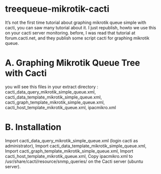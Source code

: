 # treequeue-mikrotik-cacti
It’s not the first time tutorial about graphing mikrotik queue simple with cacti, you can saw many tutorial about it.  I just republish, howto we use this on your cacti server monitoring. before, I was read that tutorial at forum.cacti.net, and they publish some script cacti for graphing mikrotik queue.

# A. Graphing Mikrotik Queue Tree with Cacti

you will see this files in your extract directory :
cacti_data_query_mikrotik_simple_queue.xml,
cacti_data_template_mikrotik_simple_queue.xml,
cacti_graph_template_mikrotik_simple_queue.xml,
cacti_host_template_mikrotik_queue.xml,
ipacmikro.xml

# B. Installation

Import cacti_data_query_mikrotik_simple_queue.xml (login cacti as administrator),
Import cacti_data_template_mikrotik_simple_queue.xml,
Import cacti_graph_template_mikrotik_simple_queue.xml,
Import cacti_host_template_mikrotik_queue.xml,
Copy ipacmikro.xml to /usr/share/cacti/resource/snmp_queries/ on the Cacti server (ubuntu server).
